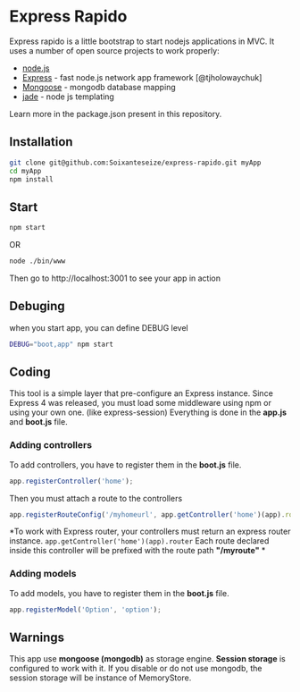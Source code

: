 Express Rapido
=========

Express rapido is a little bootstrap to start nodejs applications in MVC.
It uses a number of open source projects to work properly:

* [node.js]
* [Express] - fast node.js network app framework [@tjholowaychuk]
* [Mongoose] - mongodb database mapping
* [jade] - node js templating

Learn more in the package.json present in this repository.

Installation
--------------

```sh
git clone git@github.com:Soixanteseize/express-rapido.git myApp
cd myApp
npm install
```

Start
--------------
```sh
npm start
```
OR
```sh
node ./bin/www
```

Then go to http://localhost:3001 to see your app in action

Debuging
--------------
when you start app, you can define DEBUG level
```sh
DEBUG="boot,app" npm start
```

Coding
--------------
This tool is a simple layer that pre-configure an Express instance.
Since Express 4 was released, you must load some middleware using npm or using your own one. (like express-session)
Everything is done in the **app.js** and **boot.js** file.


### Adding controllers ###
To add controllers, you have to register them in the **boot.js** file.
```javascript
app.registerController('home');
```
Then you must attach a route to the controllers
```javascript
app.registerRouteConfig('/myhomeurl', app.getController('home')(app).router);
```
*To work with Express router, your controllers must return an express router instance. ```app.getController('home')(app).router```
Each route declared inside this controller will be prefixed with the route path **"/myroute"** *

### Adding models ###
To add models, you have to register them in the **boot.js** file.
```javascript
app.registerModel('Option', 'option');
```

Warnings
--------------
This app use **mongoose (mongodb)** as storage engine. **Session storage** is configured to work with it.
If you disable or do not use mongodb, the session storage will be instance of MemoryStore.

[node.js]:http://nodejs.org
[jQuery]:http://jquery.com
[Mongoose]:http://mongoosejs.com/
[express]:http://expressjs.com
[jade]:http://jade-lang.com/
